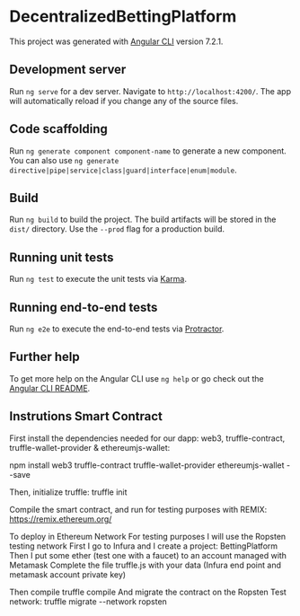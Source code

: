 # DecentralizedBettingPlatform

This project was generated with [Angular CLI](https://github.com/angular/angular-cli) version 7.2.1.

## Development server

Run `ng serve` for a dev server. Navigate to `http://localhost:4200/`. The app will automatically reload if you change any of the source files.

## Code scaffolding

Run `ng generate component component-name` to generate a new component. You can also use `ng generate directive|pipe|service|class|guard|interface|enum|module`.

## Build

Run `ng build` to build the project. The build artifacts will be stored in the `dist/` directory. Use the `--prod` flag for a production build.

## Running unit tests

Run `ng test` to execute the unit tests via [Karma](https://karma-runner.github.io).

## Running end-to-end tests

Run `ng e2e` to execute the end-to-end tests via [Protractor](http://www.protractortest.org/).

## Further help

To get more help on the Angular CLI use `ng help` or go check out the [Angular CLI README](https://github.com/angular/angular-cli/blob/master/README.md).


## Instrutions Smart Contract
First install the dependencies needed for our dapp: web3, truffle-contract, truffle-wallet-provider & ethereumjs-wallet:

npm install web3 truffle-contract truffle-wallet-provider ethereumjs-wallet --save

Then, initialize truffle:
truffle init

Compile the smart contract, and run for testing purposes with REMIX:
https://remix.ethereum.org/

To deploy in Ethereum Network
For testing purposes I will use the Ropsten testing network
First I go to Infura and I create a project: BettingPlatform
Then I put some ether (test one with a faucet) to an account managed with Metamask
Complete the file truffle.js with your data (Infura end point and metamask account private key)

Then compile
truffle compile
And migrate the contract on the Ropsten Test network:
truffle migrate --network ropsten